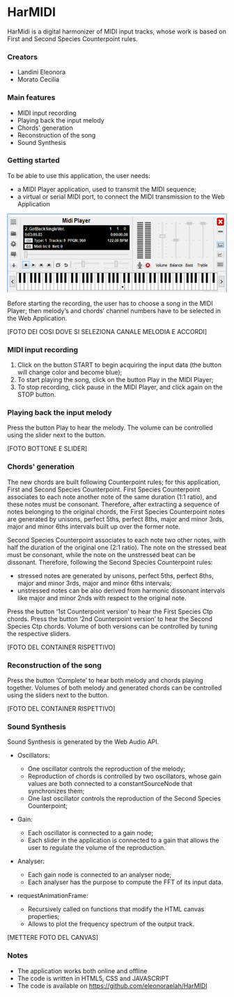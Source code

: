 # HarMIDI

HarMidi is a digital harmonizer of MIDI input tracks, whose work is based on First and Second Species Counterpoint rules. 

### Creators

* Landini Eleonora
* Morato Cecilia

### Main features

* MIDI input recording
* Playing back the input melody
* Chords' generation
* Reconstruction of the song
* Sound Synthesis

### Getting started

To be able to use this application, the user needs:
  * a MIDI Player application, used to transmit the MIDI sequence;
  * a virtual or serial MIDI port, to connect the MIDI transmission to the Web Application

<p align="center"> <img src="./img/player.png"  height="180"> </p> 

Before starting the recording, the user has to choose a song in the MIDI Player; then melody’s and chords’ channel numbers have to be selected in the Web Application. 

[FOTO DEI COSI DOVE SI SELEZIONA CANALE MELODIA E ACCORDI]

### MIDI input recording

1. Click on the button START to begin acquiring the input data (the button will change color and become blue);
1. To start playing the song, click on the button Play in the MIDI Player;
1. To stop recording, click pause in the MIDI Player, and click again on the STOP button.

### Playing back the input melody

Press the button Play to hear the melody. 
The volume can be controlled using the slider next to the button.

[FOTO BOTTONE E SLIDER]

### Chords' generation

The new chords are built following Counterpoint rules; for this application, First and Second Species Counterpoint. 
First Species Counterpoint associates to each note another note of the same duration (1:1 ratio), and these notes must be consonant. 
Therefore, after extracting a sequence of notes belonging to the original chords, the First Species Counterpoint notes are generated by unisons, perfect 5ths, perfect 8ths, major and minor 3rds, major and minor 6ths intervals built up over the former note. 

Second Species Counterpoint associates to each note two other notes, with half the duration of the original one (2:1 ratio). The note on the stressed beat must be consonant, while the note on the unstressed beat can be dissonant. 
Therefore, following the Second Species Counterpoint rules:
* stressed notes are generated by unisons, perfect 5ths, perfect 8ths, major and minor 3rds, major and minor 6ths intervals;
* unstressed notes can be also derived from harmonic dissonant intervals like major and minor 2nds with respect to the original note.

Press the button ‘1st Counterpoint version’ to hear the First Species Ctp chords.
Press the button ‘2nd Counterpoint version’ to hear the Second Species Ctp chords.
Volume of both versions can be controlled by tuning the respective sliders. 

[FOTO DEL CONTAINER RISPETTIVO]

### Reconstruction of the song

Press the button ‘Complete’ to hear both melody and chords playing together.
Volumes of both melody and generated chords can be controlled using the sliders next to the button. 

[FOTO DEL CONTAINER RISPETTIVO]

### Sound Synthesis

Sound Synthesis is generated by the Web Audio API. 

* Oscillators:
     * One oscillator controls the reproduction of the melody;
     * Reproduction of chords is controlled by two oscillators, whose gain values are both connected to a constantSourceNode that synchronizes them;
     * One last oscillator controls the reproduction of the Second Species Counterpoint;

* Gain:
     * Each oscillator is connected to a gain node;
     * Each slider in the application is connected to a gain that allows the user to regulate the volume of the reproduction.
     
* Analyser:
     * Each gain node is connected to an analyser node;
     * Each analyser has the purpose to compute the FFT of its input data.
     
* requestAnimationFrame:
     * Recursively called on functions that modify the HTML canvas properties;
     * Allows to plot the frequency spectrum of the output track.
     
[METTERE FOTO DEL CANVAS]

### Notes

* The application works both online and offline
* The code is written in HTML5, CSS and JAVASCRIPT
* The code is available on https://github.com/eleonoraelah/HarMIDI












